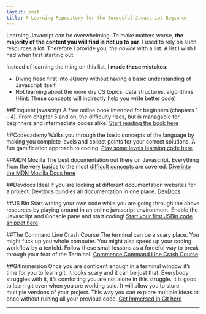 ```yaml
---
layout: post
title: A Learning Repository for the Succesful Javascript Beginner
---
```


Learning Javacript can be overwhelming. To make matters worse, **the majority of the content you will find is not up to par**. I used to rely on such resources a lot. Therefore I provide you, *the novice* with a list. A list I wish I had when first starting out.

Instead of learning the thing on this list, **I made these mistakes**:

+ Diving head first into JQuery without having a basic understanding of Javascript itself.
+ Not learning about the more dry CS topics: data structures, algorithms. (Hint: These concepts will indirectly        help you write better code)

##Eloquent javascript
A free online book intended for beginners (chapters 1 - 4). From chapter 5 and on, the difficulty rises, but is managable for beginners and intermediate codes alike. 
[Start reading the book here](http://eloquentjavascript.net/)

##Codecademy
Walks you through the basic concepts of the language by making you complete levels and collect points for your correct solutions. A fun gamification approach to coding. 
[Play some levels learning code here](https://www.codecademy.com/)

##MDN Mozilla 
The best documentation out there on Javascript. Everything from the very [basics](https://developer.mozilla.org/en-US/docs/Web/JavaScript/Guide/Grammar_and_Types) to the most [difficult concepts](https://developer.mozilla.org/en-US/docs/Web/JavaScript/Reference/Operators/this) are covered.
[Dive into the MDN Mozilla Docs here](https://developer.mozilla.org/en-US/docs/Web/JavaScript)

##Devdocs 
Ideal if you are looking at different documentation websites for a project. Devdocs bundles all documentation in one place. 
[DevDocs](http://devdocs.io/)

##JS Bin
Start writing your own code while you are going through the above resources by playing around in an online javascript environment. Enable the Javascript and Console pane and start coding! 
[Start your first JSBin code snippet here](http://jsbin.com/?js,console)

##The Command Line Crash Course
The terminal can be a scary place. You might fuck up you whole computer. You might also speed up your coding workflow by a tenfold. Follow these small lessons as a forceful way to break through your fear of the Terminal. 
[Commence Command Line Crash Course](http://cli.learncodethehardway.org/book/)

##GitImmersion
Once you are confident enough in a terminal window it’s time for you to learn git. It looks scary and it can be just that. Everybody struggles with it, it’s comforting you are not alone in this struggle. It is good to learn git even when you are working solo. It will allow you to store multiple versions of your project. This way you can explore multiple ideas at once without ruining all your previous code. 
[Get Immersed in Git here](http://gitimmersion.com/lab_01.html)


-----

